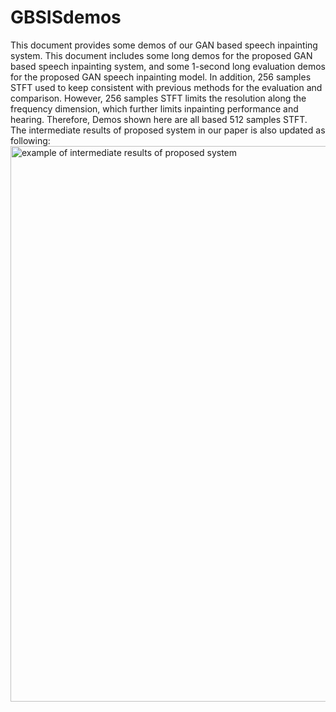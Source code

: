 # GBSISdemos
This document provides some demos of our GAN based speech inpainting system. This document includes some long demos for the proposed GAN based speech inpainting system, and some 1-second long evaluation demos for the proposed GAN speech inpainting model.
In addition, 256 samples STFT used to keep consistent with previous methods for the evaluation and comparison. However, 256 samples STFT limits the resolution along the frequency dimension, which further limits inpainting performance and hearing. Therefore, Demos shown here are all based 512 samples STFT. The intermediate results of proposed system in our paper is also updated as following:
<img width="889" alt="example of intermediate results of proposed system" src="https://user-images.githubusercontent.com/70113757/161254785-b5f63d41-c5b2-431e-9374-cece9025708d.png">
